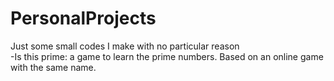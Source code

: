 # PersonalProjects
Just some small codes I make with no particular reason\
-Is this prime: a game to learn the prime numbers. Based on an online game with the same name.
